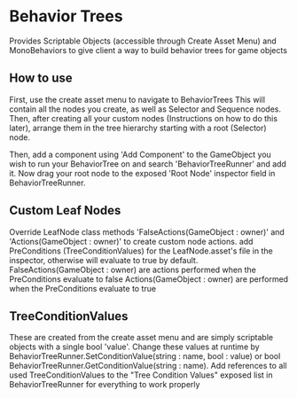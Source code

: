 # Behavior Trees
Provides Scriptable Objects (accessible through Create Asset Menu) and MonoBehaviors to give client a way to build behavior trees for game objects

## How to use
First, use the create asset menu to navigate to BehaviorTrees This will contain all the nodes you create, as well as Selector and Sequence nodes. Then, after creating all your custom nodes (Instructions on how to do this later), arrange them in the tree hierarchy starting with a root (Selector) node.

Then, add a component using 'Add Component' to the GameObject you wish to run your BehaviorTree on and search 'BehaviorTreeRunner' and add it. Now drag your root node to the exposed 'Root Node' inspector field in BehaviorTreeRunner.

## Custom Leaf Nodes
Override LeafNode class methods 'FalseActions(GameObject : owner)' and 'Actions(GameObject : owner)' to create custom node actions.
add PreConditions (TreeConditionValues) for the LeafNode.asset's file in the inspector, otherwise will evaluate to true by default.
FalseActions(GameObject : owner) are actions performed when the PreConditions evaluate to false
Actions(GameObject : owner) are performed when the PreConditions evaluate to true


## TreeConditionValues
These are created from the create asset menu and are simply scriptable objects with a single bool 'value'. Change these values at runtime by BehaviorTreeRunner.SetConditionValue(string : name, bool : value) or bool BehaviorTreeRunner.GetConditionValue(string : name). Add references to all used TreeConditionValues to the "Tree Condition Values" exposed list in BehaviorTreeRunner for everything to work properly
